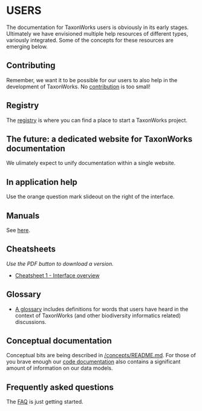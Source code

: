 # USERS

The documentation for TaxonWorks users is obviously in its early stages.  Ultimately we have envisioned multiple help resources of different types, variously integrated. Some of the concepts for these resources are emerging below.

## Contributing

Remember, we want it to be possible for our users to also help in the development of TaxonWorks. No [contribution](CONTRIBUTING.md) is too small!

## Registry

The [registry](REGISTRY.md) is where you can find a place to start a TaxonWorks project.

## The future: a dedicated website for TaxonWorks documentation

We ulimately expect to unify documentation within a single website.

## In application help

Use the orange question mark slideout on the right of the interface.

## Manuals

See [here](/manuals/README.md).

## Cheatsheets

_Use the PDF button to download a version._

* [Cheatsheet 1 - Interface overview](https://www.overleaf.com/read/xttgxvcnwcpz)

## Glossary
* [A glossary](GLOSSARY.md) includes definitions for words that users have heard in the context of TaxonWorks (and other biodiversity informatics related) discussions.

## Conceptual documentation

Conceptual bits are being described in [/concepts/README.md](/concepts).  For those of you brave enough our [code documentation](http://rdoc.taxonworks.org) also contains a significant amount of information on our data models.

## Frequently asked questions

The [FAQ](FAQ.md) is just getting started. 
